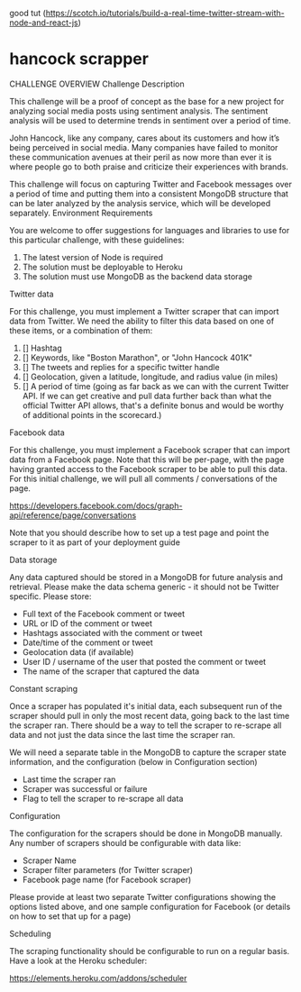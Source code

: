 good tut (https://scotch.io/tutorials/build-a-real-time-twitter-stream-with-node-and-react-js)


# hancock scrapper
CHALLENGE OVERVIEW
Challenge Description

This challenge will be a proof of concept as the base for a new project for analyzing social media posts using sentiment analysis.  The sentiment analysis will be used to determine trends in sentiment over a period of time.

John Hancock, like any company, cares about its customers and how it’s being perceived in social media. Many companies have failed to monitor these communication avenues at their peril as now more than ever it is where people go to both praise and criticize their experiences with brands.

This challenge will focus on capturing Twitter and Facebook messages over a period of time and putting them into a consistent MongoDB structure that can be later analyzed by the analysis service, which will be developed separately.
Environment Requirements

You are welcome to offer suggestions for languages and libraries to use for this particular challenge, with these guidelines:

1.  The latest version of Node is required
2.  The solution must be deployable to Heroku
3.  The solution must use MongoDB as the backend data storage

Twitter data

For this challenge, you must implement a Twitter scraper that can import data from Twitter.  We need the ability to filter this data based on one of these items, or a combination of them:

1.  [] Hashtag
2.  [] Keywords, like "Boston Marathon", or "John Hancock 401K"
3.  [] The tweets and replies for a specific twitter handle
4.  [] Geolocation, given a latitude, longitude, and radius value (in miles)
5.  [] A period of time (going as far back as we can with the current Twitter API. If we can get creative and pull data further back than what the official Twitter API allows, that's a definite bonus and would be worthy of additional points in the scorecard.)

Facebook data

For this challenge, you must implement a Facebook scraper that can import data from a Facebook page.  Note that this will be per-page, with the page having granted access to the Facebook scraper to be able to pull this data.  For this initial challenge, we will pull all comments / conversations of the page.

https://developers.facebook.com/docs/graph-api/reference/page/conversations

Note that you should describe how to set up a test page and point the scraper to it as part of your deployment guide

Data storage

Any data captured should be stored in a MongoDB for future analysis and retrieval.  Please make the data schema generic - it should not be Twitter specific.  Please store:

* Full text of the Facebook comment or tweet
* URL or ID of the comment or tweet
* Hashtags associated with the comment or tweet
* Date/time of the comment or tweet
* Geolocation data (if available)
* User ID / username of the user that posted the comment or tweet
* The name of the scraper that captured the data

Constant scraping

Once a scraper has populated it's initial data, each subsequent run of the scraper should pull in only the most recent data, going back to the last time the scraper ran.  There should be a way to tell the scraper to re-scrape all data and not just the data since the last time the scraper ran.

We will need a separate table in the MongoDB to capture the scraper state information, and the configuration (below in Configuration section)

* Last time the scraper ran
* Scraper was successful or failure
* Flag to tell the scraper to re-scrape all data

Configuration

The configuration for the scrapers should be done in MongoDB manually.  Any number of scrapers should be configurable with data like:

* Scraper Name
* Scraper filter parameters (for Twitter scraper)
* Facebook page name (for Facebook scraper)

Please provide at least two separate Twitter configurations showing the options listed above, and one sample configuration for Facebook (or details on how to set that up for a page)

Scheduling

The scraping functionality should be configurable to run on a regular basis.  Have a look at the Heroku scheduler:

https://elements.heroku.com/addons/scheduler